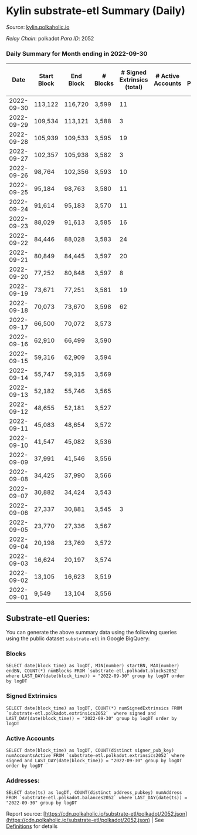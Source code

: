 # Kylin substrate-etl Summary (Daily)

_Source_: [kylin.polkaholic.io](https://kylin.polkaholic.io)

*Relay Chain*: polkadot
*Para ID*: 2052



### Daily Summary for Month ending in 2022-09-30


| Date | Start Block | End Block | # Blocks | # Signed Extrinsics (total) | # Active Accounts | # Passive | # New | # Addresses with Balances | # Events | # Transfers | # XCM Transfers In | # XCM Transfers Out |
| ---- | ----------- | --------- | -------- | --------------------------- | ----------------- | --------- | ----- | ------------------------- | -------- | ----------- | ------------------ | ------------------- |
| 2022-09-30 | 113,122 | 116,720 | 3,599  | 11 |  |  |  | 1,067 | 7,231 | 1  |   |   |
| 2022-09-29 | 109,534 | 113,121 | 3,588  | 3 |  |  |  |  | 7,189 | 2  |   |   |
| 2022-09-28 | 105,939 | 109,533 | 3,595  | 19 |  |  |  |  | 7,239 | 1  |   |   |
| 2022-09-27 | 102,357 | 105,938 | 3,582  | 3 |  |  |  |  | 7,175 |   |   |   |
| 2022-09-26 | 98,764 | 102,356 | 3,593  | 10 |  |  |  |  | 7,213 |   |   |   |
| 2022-09-25 | 95,184 | 98,763 | 3,580  | 11 |  |  |  |  | 7,194 | 2  |   |   |
| 2022-09-24 | 91,614 | 95,183 | 3,570  | 11 |  |  |  |  | 7,168 |   |   |   |
| 2022-09-23 | 88,029 | 91,613 | 3,585  | 16 |  |  |  |  | 7,210 |   |   |   |
| 2022-09-22 | 84,446 | 88,028 | 3,583  | 24 |  |  |  |  | 7,230 | 1  |   |   |
| 2022-09-21 | 80,849 | 84,445 | 3,597  | 20 |  |  |  |  | 7,245 |   |   |   |
| 2022-09-20 | 77,252 | 80,848 | 3,597  | 8 |  |  |  |  | 7,215 |   |   |   |
| 2022-09-19 | 73,671 | 77,251 | 3,581  | 19 |  |  |  |  | 7,214 | 2  |   |   |
| 2022-09-18 | 70,073 | 73,670 | 3,598  | 62 |  |  |  |  | 14,882 | 2,114  |   |   |
| 2022-09-17 | 66,500 | 70,072 | 3,573  |  |  |  |  |  | 7,148 |   |   |   |
| 2022-09-16 | 62,910 | 66,499 | 3,590  |  |  |  |  |  | 7,182 |   |   |   |
| 2022-09-15 | 59,316 | 62,909 | 3,594  |  |  |  |  |  | 7,190 |   |   |   |
| 2022-09-14 | 55,747 | 59,315 | 3,569  |  |  |  |  |  | 7,140 |   |   |   |
| 2022-09-13 | 52,182 | 55,746 | 3,565  |  |  |  |  |  | 7,132 |   |   |   |
| 2022-09-12 | 48,655 | 52,181 | 3,527  |  |  |  |  |  | 7,055 |   |   |   |
| 2022-09-11 | 45,083 | 48,654 | 3,572  |  |  |  |  |  | 7,146 |   |   |   |
| 2022-09-10 | 41,547 | 45,082 | 3,536  |  |  |  |  |  | 7,074 |   |   |   |
| 2022-09-09 | 37,991 | 41,546 | 3,556  |  |  |  |  |  | 7,114 |   |   |   |
| 2022-09-08 | 34,425 | 37,990 | 3,566  |  |  |  |  |  | 7,134 |   |   |   |
| 2022-09-07 | 30,882 | 34,424 | 3,543  |  |  |  |  |  | 7,088 |   |   |   |
| 2022-09-06 | 27,337 | 30,881 | 3,545  | 3 |  |  |  |  | 7,107 | 2  |   |   |
| 2022-09-05 | 23,770 | 27,336 | 3,567  |  |  |  |  |  | 7,136 |   |   |   |
| 2022-09-04 | 20,198 | 23,769 | 3,572  |  |  |  |  |  | 7,146 |   |   |   |
| 2022-09-03 | 16,624 | 20,197 | 3,574  |  |  |  |  |  | 7,150 |   |   |   |
| 2022-09-02 | 13,105 | 16,623 | 3,519  |  |  |  |  |  | 7,040 |   |   |   |
| 2022-09-01 | 9,549 | 13,104 | 3,556  |  |  |  |  |  | 7,114 |   |   |   |

## Substrate-etl Queries:
You can generate the above summary data using the following queries using the public dataset `substrate-etl` in Google BigQuery:


### Blocks
```
SELECT date(block_time) as logDT, MIN(number) startBN, MAX(number) endBN, COUNT(*) numBlocks FROM `substrate-etl.polkadot.blocks2052`  where LAST_DAY(date(block_time)) = "2022-09-30" group by logDT order by logDT
```


### Signed Extrinsics
```
SELECT date(block_time) as logDT, COUNT(*) numSignedExtrinsics FROM `substrate-etl.polkadot.extrinsics2052`  where signed and LAST_DAY(date(block_time)) = "2022-09-30" group by logDT order by logDT
```


### Active Accounts
```
SELECT date(block_time) as logDT, COUNT(distinct signer_pub_key) numAccountsActive FROM `substrate-etl.polkadot.extrinsics2052` where signed and LAST_DAY(date(block_time)) = "2022-09-30" group by logDT order by logDT
```


### Addresses:
```
SELECT date(ts) as logDT, COUNT(distinct address_pubkey) numAddress FROM `substrate-etl.polkadot.balances2052` where LAST_DAY(date(ts)) = "2022-09-30" group by logDT
```



Report source: [https://cdn.polkaholic.io/substrate-etl/polkadot/2052.json](https://cdn.polkaholic.io/substrate-etl/polkadot/2052.json) | See [Definitions](/DEFINITIONS.md) for details
